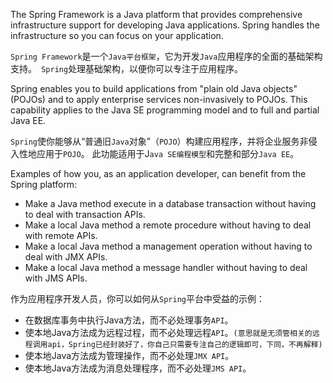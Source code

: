 The Spring Framework is a Java platform that provides comprehensive infrastructure support for developing Java applications. Spring handles the infrastructure so you can focus on your application.

`Spring Framework`是一个`Java平台框架`，它为开发`Java`应用程序的全面的基础架构支持。` Spring`处理基础架构，以便你可以专注于应用程序。

Spring enables you to build applications from "plain old Java objects" (POJOs) and to apply enterprise services non-invasively to POJOs. This capability applies to the Java SE programming model and to full and partial Java EE.

`Spring`使你能够从“普通旧`Java`对象”（`POJO`）构建应用程序，并将企业服务非侵入性地应用于`POJO`。 此功能适用于J`ava SE编程模型`和完整和部分`Java EE`。

Examples of how you, as an application developer, can benefit from the Spring platform:

- Make a Java method execute in a database transaction without having to deal with transaction APIs.
- Make a local Java method a remote procedure without having to deal with remote APIs.
- Make a local Java method a management operation without having to deal with JMX APIs.
- Make a local Java method a message handler without having to deal with JMS APIs.

作为应用程序开发人员，你可以如何从`Spring`平台中受益的示例：

- 在数据库事务中执行Java方法，而不必处理事务`API`。
- 使本地Java方法成为远程过程，而不必处理远程`API`。`(意思就是无须管相关的远程调用api，Spring已经封装好了，你自己只需要专注自己的逻辑即可，下同，不再解释)`
- 使本地Java方法成为管理操作，而不必处理`JMX API`。
- 使本地Java方法成为消息处理程序，而不必处理`JMS API`。
